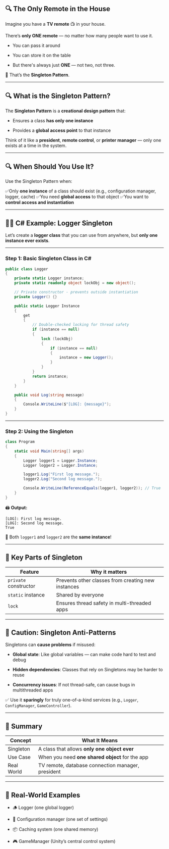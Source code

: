 

## 🔍 The Only Remote in the House

Imagine you have a **TV remote** 📺 in your house.

There’s **only ONE remote** — no matter how many people want to use it.

- You can pass it around
    
- You can store it on the table
    
- But there's always just **ONE** — not two, not three.
    

🎉 That’s the **Singleton Pattern**.

---

## 🔍 What is the Singleton Pattern?

The **Singleton Pattern** is a **creational design pattern** that:

- Ensures a class **has only one instance**
    
- Provides a **global access point** to that instance
    

Think of it like a **president**, **remote control**, or **printer manager** — only one exists at a time in the system.

---

## 🔍 When Should You Use It?

Use the Singleton Pattern when:

✅Only **one instance** of a class should exist (e.g., configuration manager, logger, cache)
✅You need **global access** to that object
✅You want to **control access and instantiation**

---

## 🧑‍💻 C# Example: Logger Singleton

Let’s create a **logger class** that you can use from anywhere, but **only one instance ever exists**.

---

### Step 1: Basic Singleton Class in C#

```csharp
public class Logger
{
    private static Logger instance;
    private static readonly object lockObj = new object();

    // Private constructor - prevents outside instantiation
    private Logger() {}

    public static Logger Instance
    {
        get
        {
            // Double-checked locking for thread safety
            if (instance == null)
            {
                lock (lockObj)
                {
                    if (instance == null)
                    {
                        instance = new Logger();
                    }
                }
            }
            return instance;
        }
    }

    public void Log(string message)
    {
        Console.WriteLine($"[LOG]: {message}");
    }
}
```

---

### Step 2: Using the Singleton

```csharp
class Program
{
    static void Main(string[] args)
    {
        Logger logger1 = Logger.Instance;
        Logger logger2 = Logger.Instance;

        logger1.Log("First log message.");
        logger2.Log("Second log message.");

        Console.WriteLine(ReferenceEquals(logger1, logger2)); // True
    }
}
```

🖨️ **Output:**

```
[LOG]: First log message.
[LOG]: Second log message.
True
```

🎉 Both `logger1` and `logger2` are the **same instance**!

---

## 🧠 Key Parts of Singleton

|Feature|Why it matters|
|---|---|
|`private` constructor|Prevents other classes from creating new instances|
|`static` instance|Shared by everyone|
|`lock`|Ensures thread safety in multi-threaded apps|

---

## 🚫 Caution: Singleton Anti-Patterns

Singletons can **cause problems** if misused:

- **Global state**: Like global variables — can make code hard to test and debug
    
- **Hidden dependencies**: Classes that rely on Singletons may be harder to reuse
    
- **Concurrency issues**: If not thread-safe, can cause bugs in multithreaded apps
    

✅ Use it **sparingly** for truly one-of-a-kind services (e.g., `Logger`, `ConfigManager`, `GameController`).

---

## 🎁 Summary

|Concept|What It Means|
|---|---|
|Singleton|A class that allows **only one object ever**|
|Use Case|When you need **one shared object** for the app|
|Real World|TV remote, database connection manager, president|

---

## 🧱 Real-World Examples

- 🪵 Logger (one global logger)
    
- 💾 Configuration manager (one set of settings)
    
- 📦 Caching system (one shared memory)
    
- 🎮 GameManager (Unity’s central control system)